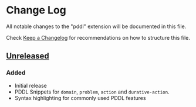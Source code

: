 # Change Log

All notable changes to the "pddl" extension will be documented in this file.

Check [Keep a Changelog](http://keepachangelog.com/) for recommendations on how to structure this file.

## [Unreleased]

### Added

- Initial release
- PDDL Snippets for `domain`, `problem`, `action` and `durative-action`.
- Syntax highlighting for commonly used PDDL features

[Unreleased]: https://github.com/jan-dolejsi/vscode-pddl/compare/v1.0.0...HEAD
